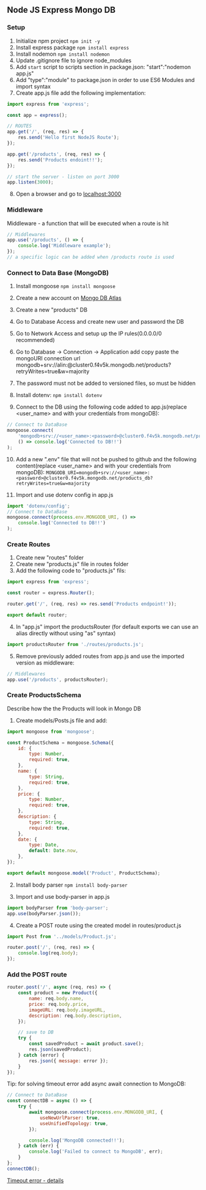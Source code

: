 ## Node JS Express Mongo DB

### Setup

1. Initialize npm project
   `npm init -y`
2. Install express package
   `npm install express`
3. Install nodemon
   `npm install nodemon`
4. Update .gitignore file to ignore node_modules
5. Add `start` script to scripts section in package.json: "start":"nodemon app.js"
6. Add "type":"module" to package.json in order to use ES6 Modules and import syntax
7. Create app.js file add the following implementation:

```javascript
import express from 'express';

const app = express();

// ROUTES
app.get('/', (req, res) => {
	res.send('Hello first NodeJS Route');
});

app.get('/products', (req, res) => {
	res.send('Products endoint!!');
});

// start the server - listen on port 3000
app.listen(3000);
```

8. Open a browser and go to [localhost:3000](http://localhost:3000)

### Middleware

Middleware - a function that will be executed when a route is hit

```javascript
// Middlewares
app.use('/products', () => {
	console.log('Middleware example');
});
// a specific logic can be added when /products route is used
```

### Connect to Data Base (MongoDB)

1. Install mongoose
   `npm install mongoose`
2. Create a new account on [Mongo DB Atlas](https://www.mongodb.com/)
3. Create a new "products" DB
4. Go to Database Access and create new user and password the DB
5. Go to Network Access and setup up the IP rules(0.0.0.0/0 recommended)
6. Go to Database -> Connection -> Application add copy paste the mongoURI connection url
   mongodb+srv://alin:<password>@cluster0.f4v5k.mongodb.net/products?retryWrites=true&w=majority
7. The password must not be added to versioned files, so must be hidden
8. Install dotenv:
   `npm install dotenv`

9. Connect to the DB using the following code added to app.js(replace <user_name> and <password> with your credentials from mongoDB):

```javascript
// Connect to DataBase
mongoose.connect(
	'mongodb+srv://<user_name>:<password>@cluster0.f4v5k.mongodb.net/products_db?retryWrites=true&w=majority',
	() => console.log('Connected to DB!!')
);
```

10. Add a new ".env" file that will not be pushed to github and the following content(replace <user_name> and <password> with your credentials from mongoDB):
    `MONGODB_URI=mongodb+srv://<user_name>:<password>@cluster0.f4v5k.mongodb.net/products_db?retryWrites=true&w=majority`

11. Import and use dotenv config in app.js

```javascript
import 'dotenv/config';
// Connect to DataBase
mongoose.connect(process.env.MONGODB_URI, () =>
	console.log('Connected to DB!!')
);
```

### Create Routes

1. Create new "routes" folder
2. Create new "products.js" file in routes folder
3. Add the following code to "products.js" fils:

```javascript
import express from 'express';

const router = express.Router();

router.get('/', (req, res) => res.send('Products endpoint!'));

export default router;
```

4. In "app.js" import the productsRouter (for default exports we can use an alias directly without using "as" syntax)

```javascript
import productsRouter from './routes/products.js';
```

5. Remove previously added routes from app.js and use the imported version as middleware:

```javascript
// Middlewares
app.use('/products', productsRouter);
```

### Create ProductsSchema

Describe how the the Products will look in Mongo DB

1. Create models/Posts.js file and add:

```javascript
import mongoose from 'mongoose';

const ProductSchema = mongoose.Schema({
	id: {
		type: Number,
		required: true,
	},
	name: {
		type: String,
		required: true,
	},
	price: {
		type: Number,
		required: true,
	},
	description: {
		type: String,
		required: true,
	},
	date: {
		type: Date,
		default: Date.now,
	},
});

export default mongoose.model('Product', ProductSchema);
```

2. Install body parser
   `npm install body-parser`

3. Import and use body-parser in app.js

```javascript
import bodyParser from 'body-parser';
app.use(bodyParser.json());
```

4. Create a POST route using the created model in routes/product.js

```javascript
import Post from '../models/Product.js';

router.post('/', (req, res) => {
	console.log(req.body);
});
```

### Add the POST route

```javascript
router.post('/', async (req, res) => {
	const product = new Product({
		name: req.body.name,
		price: req.body.price,
		imageURL: req.body.imageURL,
		description: req.body.description,
	});

	// save to DB
	try {
		const savedProduct = await product.save();
		res.json(savedProduct);
	} catch (error) {
		res.json({ message: error });
	}
});
```

Tip: for solving timeout error add async await connection to MongoDB:

```javascript
// Connect to DataBase
const connectDB = async () => {
	try {
		await mongoose.connect(process.env.MONGODB_URI, {
			useNewUrlParser: true,
			useUnifiedTopology: true,
		});

		console.log('MongoDB connected!!');
	} catch (err) {
		console.log('Failed to connect to MongoDB', err);
	}
};
connectDB();
```

[Timeout error - details](https://dev.to/arunkc/solve-mongooseerror-operation-x-find-buffering-timed-out-after-10000ms-3d3j)
